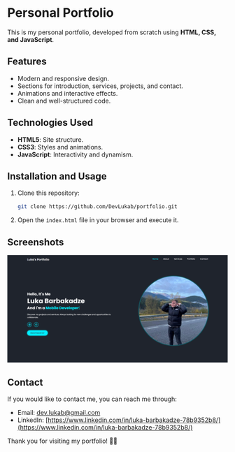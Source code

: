 # Personal Portfolio

This is my personal portfolio, developed from scratch using **HTML, CSS, and JavaScript**.

## Features
- Modern and responsive design.
- Sections for introduction, services, projects, and contact.
- Animations and interactive effects.
- Clean and well-structured code.

## Technologies Used
- **HTML5**: Site structure.
- **CSS3**: Styles and animations.
- **JavaScript**: Interactivity and dynamism.

## Installation and Usage
1. Clone this repository:
   ```sh
   git clone https://github.com/DevLukab/portfolio.git
   ```
2. Open the `index.html` file in your browser and execute it.

## Screenshots
![alt text](image.png)

## Contact
If you would like to contact me, you can reach me through:
- Email: [dev.lukab@gmail.com](mailto:dev.lukab@gmail.com)
- LinkedIn: [https://www.linkedin.com/in/luka-barbakadze-78b9352b8/](https://www.linkedin.com/in/luka-barbakadze-78b9352b8/)

Thank you for visiting my portfolio! 🎨🚀